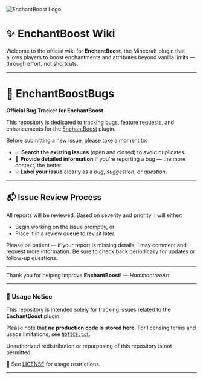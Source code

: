 ![EnchantBoost Logo](https://www.maricopacraft.com/images/EB_Icon_64x64.png) 

# ✨ EnchantBoost Wiki

Welcome to the official wiki for **EnchantBoost**, the Minecraft plugin that allows players to boost enchantments and attributes beyond vanilla limits — through effort, not shortcuts.

---

# 🐛 EnchantBoostBugs

**Official Bug Tracker for EnchantBoost**

This repository is dedicated to tracking bugs, feature requests, and enhancements for the [EnchantBoost](https://github.com/HammontreeArt/EnchantBoost) plugin.

Before submitting a new issue, please take a moment to:

* ✅ **Search the existing issues** (open and closed) to avoid duplicates.
* 📝 **Provide detailed information** if you're reporting a bug — the more context, the better.
* 💡 **Label your issue** clearly as a *bug*, *suggestion*, or *question*.

---

## 📬 Issue Review Process

All reports will be reviewed. Based on severity and priority, I will either:

* Begin working on the issue promptly, or
* Place it in a review queue to revisit later.

Please be patient — if your report is missing details, I may comment and request more information. Be sure to check back periodically for updates or follow-up questions.

---

Thank you for helping improve **EnchantBoost**!
— *HammontreeArt*


---

### 📄 Usage Notice

This repository is intended solely for tracking issues related to the **EnchantBoost** plugin.

Please note that **no production code is stored here**. For licensing terms and usage limitations, see [`NOTICE.txt`](./NOTICE.txt).

Unauthorized redistribution or repurposing of this repository is not permitted.

📜 See [LICENSE](./LICENSE) for usage restrictions.

---

